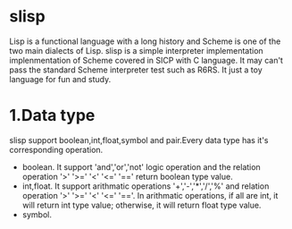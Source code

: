 slisp
=====

Lisp is a functional language with a long history and Scheme is one of the two main dialects of Lisp.
slisp is a simple interpreter implementation implenmentation of Scheme covered in SICP with C language.
It may can't pass the standard Scheme interpreter test such as R6RS. It just a toy language for fun and 
study.

# 1.Data type
slisp support boolean,int,float,symbol and pair.Every data type has it's corresponding operation.
- boolean. It support 'and','or','not' logic operation and the relation operation '>' '>=' '<' '<=' '=='
  return boolean type value.
- int,float. It support arithmatic operations '+','-','*','/','%' and relation operation '>' '>=' '<' '<=' '=='.
  In arithmatic operations, if all are int, it will return int type value; otherwise, it will return float type value.
- symbol. 
